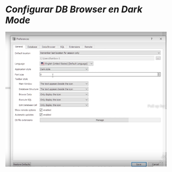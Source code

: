 <!-- Autor: Daniel Benjamin Perez Morales -->
<!-- GitHub: https://github.com/DanielPerezMoralesDev13 -->
<!-- Correo electrónico: danielperezdev@proton.me -->
# ***Configurar DB Browser en Dark Mode***

![Image BrowserSQLite3DarkMode](/Images/BrowserSQLite3DarkMode.png "/Images/BrowserSQLite3DarkMode.png")
